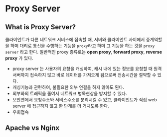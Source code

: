 # Proxy Server

## What is Proxy Server?
클라이언트가 다른 네트워크 서비스에 접속할 때, 서버와 클라이언트 사이에서 중계역할을 하며 대리로 통신을 수행하는 기능을 `proxy`라고 하며
그 기능을 하는 것을 `proxy server` 라고 한다.
일반적인 proxy 종류로는  **open proxy**, **forward proxy**, **reverse proxy** 가 있다.

- proxy server 는 사용자의 요청을 캐싱하여, 캐시 내에 있는 정보를 요청할 때 원격 서버까지 접속하지 않고 바로 데이터를 가져오게 됨으로써 
전송시간을 절약할 수 있다. 
- 캐싱기능과 관련하여, 불필요한 외부 연결을 하지 않아도 된다.
- 외부와의 트래픽을 줄여서 네트워크 병목현상을 방지할 수 있다. 
- 보안면에서 요청주소와 서비스주소를 분리시킬 수 있고, 클라이언트가 직접 web server 에 접근하지 않고 한 단계를 더 거치도록 한다.
- 우회접속

## Apache vs Nginx



